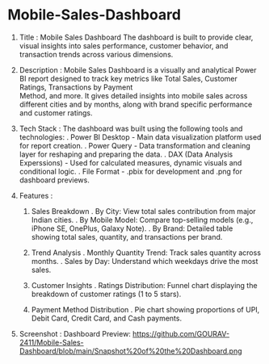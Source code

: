 # Mobile-Sales-Dashboard
1. Title :
   Mobile Sales Dashboard
   The dashboard is built to provide clear, visual insights into sales performance, customer behavior, and transaction trends across various dimensions.

3. Description :
   Mobile Sales Dashboard is a visually and analytical Power BI report designed to track key metrics like Total Sales, Customer Ratings, Transactions by Payment     
   Method, and more. It gives detailed insights into mobile sales across different cities and by months, along with brand specific performance and customer ratings.

4. Tech Stack :
   The dashboard was built using the following tools and technologies:
   . Power BI Desktop - Main data visualization platform used for report creation.
   . Power Query - Data transformation and cleaning layer for reshaping and preparing the data.
   . DAX (Data Analysis Experssions) - Used for calculated measures, dynamic visuals and conditional logic.
   . File Format - .pbix for development and .png for dashboard previews.

5. Features :
   1. Sales Breakdown
    . By City: View total sales contribution from major Indian cities.
    . By Mobile Model: Compare top-selling models (e.g., iPhone SE, OnePlus, Galaxy Note).
    . By Brand: Detailed table showing total sales, quantity, and transactions per brand.

   2. Trend Analysis
    . Monthly Quantity Trend: Track sales quantity across months.
    . Sales by Day: Understand which weekdays drive the most sales.

   3. Customer Insights
    . Ratings Distribution: Funnel chart displaying the breakdown of customer ratings (1 to 5 stars).

   4. Payment Method Distribution
    . Pie chart showing proportions of UPI, Debit Card, Credit Card, and Cash payments.
      
6. Screenshot : 
   Dashboard Preview: https://github.com/GOURAV-2411/Mobile-Sales-Dashboard/blob/main/Snapshot%20of%20the%20Dashboard.png
